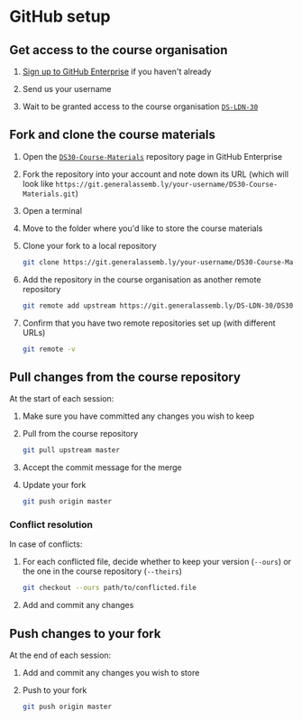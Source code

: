 
# GitHub setup

## Get access to the course organisation

1. [Sign up to GitHub Enterprise](https://git.generalassemb.ly/join) if you haven't already

1. Send us your username

1. Wait to be granted access to the course organisation [`DS-LDN-30`](https://git.generalassemb.ly/DS-LDN-30)

## Fork and clone the course materials

1. Open the [`DS30-Course-Materials`](https://git.generalassemb.ly/DS-LDN-30/DS30-Course-Materials) repository page in GitHub Enterprise

1. Fork the repository into your account and note down its URL (which will look like `https://git.generalassemb.ly/your-username/DS30-Course-Materials.git`)

1. Open a terminal

1. Move to the folder where you'd like to store the course materials

1. Clone your fork to a local repository
    ```bash
    git clone https://git.generalassemb.ly/your-username/DS30-Course-Materials.git
    ```

1. Add the repository in the course organisation as another remote repository
    ```bash
    git remote add upstream https://git.generalassemb.ly/DS-LDN-30/DS30-Course-Materials.git
    ```

1. Confirm that you have two remote repositories set up (with different URLs)
    ```bash
    git remote -v
    ```

## Pull changes from the course repository

At the start of each session:

1. Make sure you have committed any changes you wish to keep

1. Pull from the course repository
    ```bash
    git pull upstream master
    ```

1. Accept the commit message for the merge

1. Update your fork
    ```bash
    git push origin master
    ```

### Conflict resolution

In case of conflicts:

1. For each conflicted file, decide whether to keep your version (`--ours`) or the one in the course repository (`--theirs`)
    ```bash
    git checkout --ours path/to/conflicted.file
    ```

1. Add and commit any changes

## Push changes to your fork

At the end of each session:

1. Add and commit any changes you wish to store

1. Push to your fork
    ```bash
    git push origin master
    ```
